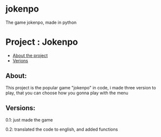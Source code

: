 # jokenpo
The game jokenpo, made in python
<h1>Project : Jokenpo</h1>
<ul>
  <li><a  href="">About the project</a></li>
  <li><a  href="">Verions</a></li>
 </ul>
 
 <h2 id="about"><strong>About:</strong></h2>
<p>This project is the popular game "jokenpo" in code, i made three version to play, that you can choose how you gonna play with the menu</p>

 <h2 id="Versions"><strong>Versions:</strong></h2>
<p>0.1: just made the game</p>
<p>0.2: translated the code to english, and added functions</p>

